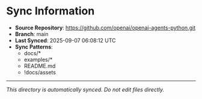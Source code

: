 # Sync Information

- **Source Repository**: https://github.com/openai/openai-agents-python.git
- **Branch**: main
- **Last Synced**: 2025-09-07 06:08:12 UTC
- **Sync Patterns**:
  - docs/*
  - examples/*
  - README.md
  - !docs/assets

---
*This directory is automatically synced. Do not edit files directly.*

